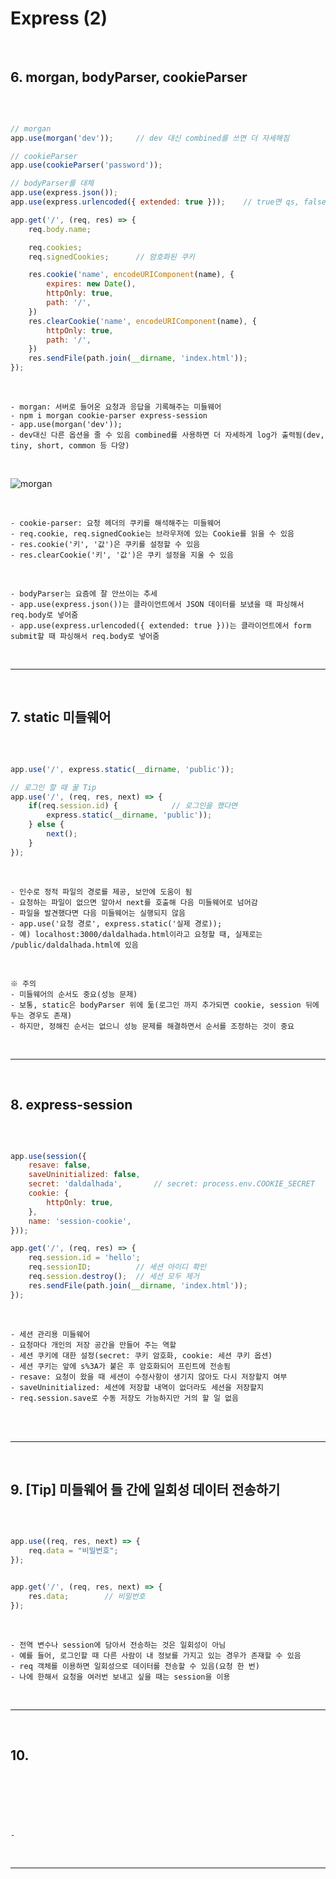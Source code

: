 # Express (2)

<br>

## 6. morgan, bodyParser, cookieParser

<br>

```javascript

// morgan
app.use(morgan('dev'));     // dev 대신 combined를 쓰면 더 자세해짐

// cookieParser
app.use(cookieParser('password'));

// bodyParser를 대체
app.use(express.json());    
app.use(express.urlencoded({ extended: true }));    // true면 qs, false면 querystring

app.get('/', (req, res) => {
    req.body.name;

    req.cookies;
    req.signedCookies;      // 암호화된 쿠키

    res.cookie('name', encodeURIComponent(name), {
        expires: new Date(),
        httpOnly: true,
        path: '/',
    })
    res.clearCookie('name', encodeURIComponent(name), {
        httpOnly: true,
        path: '/',
    })
    res.sendFile(path.join(__dirname, 'index.html'));
});

```

<br>
    
    - morgan: 서버로 들어온 요청과 응답을 기록해주는 미들웨어
    - npm i morgan cookie-parser express-session
    - app.use(morgan('dev'));
    - dev대신 다른 옵션을 줄 수 있음 combined를 사용하면 더 자세하게 log가 출력됨(dev, tiny, short, common 등 다양)

<br>

![morgan](https://github.com/daldalhada/Express/blob/main/image/6/6-1/Node1.png)

<br>

    - cookie-parser: 요청 헤더의 쿠키를 해석해주는 미들웨어
    - req.cookie, req.signedCookie는 브라우저에 있는 Cookie를 읽을 수 있음
    - res.cookie('키', '값')은 쿠키를 설정할 수 있음
    - res.clearCookie('키', '값')은 쿠키 설정을 지울 수 있음

<br>

    - bodyParser는 요즘에 잘 안쓰이는 추세
    - app.use(express.json())는 클라이언트에서 JSON 데이터를 보냈을 때 파싱해서 req.body로 넣어줌
    - app.use(express.urlencoded({ extended: true }))는 클라이언트에서 form submit할 때 파싱해서 req.body로 넣어줌

<br>

***

<br>

## 7. static 미들웨어

<br>

```javascript

app.use('/', express.static(__dirname, 'public'));

// 로그인 할 때 꿀 Tip
app.use('/', (req, res, next) => {
    if(req.session.id) {            // 로그인을 했다면 
        express.static(__dirname, 'public'));
    } else {
        next();
    }
});

```

<br>

    - 인수로 정적 파일의 경로를 제공, 보안에 도움이 됨
    - 요청하는 파일이 없으면 알아서 next를 호출해 다음 미들웨어로 넘어감
    - 파일을 발견했다면 다음 미들웨어는 실행되지 않음
    - app.use('요청 경로', express.static('실제 경로));
    - 예) localhost:3000/daldalhada.html이라고 요청할 때, 실제로는 /public/daldalhada.html에 있음

<br>

    ※ 주의
    - 미들웨어의 순서도 중요(성능 문제)
    - 보통, static은 bodyParser 위에 둚(로그인 까지 추가되면 cookie, session 뒤에 두는 경우도 존재)
    - 하지만, 정해진 순서는 없으니 성능 문제를 해결하면서 순서를 조정하는 것이 중요

<br>

***

<br>

## 8. express-session

<br>

```javascript

app.use(session({
    resave: false,
    saveUninitialized: false,
    secret: 'daldalhada',       // secret: process.env.COOKIE_SECRET
    cookie: {
        httpOnly: true,
    },
    name: 'session-cookie',
}));

app.get('/', (req, res) => {
    req.session.id = 'hello';
    req.sessionID;          // 세션 아이디 확인
    req.session.destroy();  // 세션 모두 제거
    res.sendFile(path.join(__dirname, 'index.html'));
});

```

<br>

    - 세션 관리용 미들웨어
    - 요청마다 개인의 저장 공간을 만들어 주는 역할
    - 세션 쿠키에 대한 설정(secret: 쿠키 암호화, cookie: 세션 쿠키 옵션)
    - 세션 쿠키는 앞에 s%3A가 붙은 후 암호화되어 프린트에 전송됨
    - resave: 요청이 왔을 때 세션이 수정사항이 생기지 않아도 다시 저장할지 여부
    - saveUninitialized: 세션에 저장할 내역이 없더라도 세션을 저장할지
    - req.session.save로 수동 저장도 가능하지만 거의 할 일 없음

<br>

  
<br>

***

<br>

## 9. [Tip] 미들웨어 들 간에 일회성 데이터 전송하기

<br>

```javascript

app.use((req, res, next) => {
    req.data = "비밀번호";
});


app.get('/', (req, res, next) => {
    res.data;        // 비밀번호
});

```

<br>

    - 전역 변수나 session에 담아서 전송하는 것은 일회성이 아님
    - 예를 들어, 로그인할 때 다른 사람이 내 정보를 가지고 있는 경우가 존재할 수 있음
    - req 객체를 이용하면 일회성으로 데이터를 전송할 수 있음(요청 한 번)
    - 나에 한해서 요청을 여러번 보내고 싶을 때는 session을 이용

<br>

***

<br>

## 10.

<br>

```javascript



```

<br>

    - 

<br>

***

<br>



